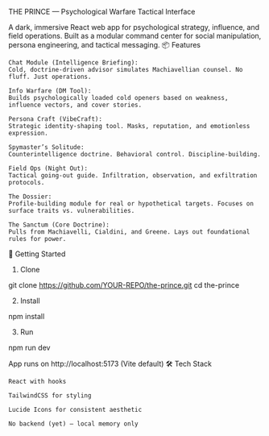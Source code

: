 THE PRINCE — Psychological Warfare Tactical Interface

A dark, immersive React web app for psychological strategy, influence, and field operations. Built as a modular command center for social manipulation, persona engineering, and tactical messaging.
📦 Features

    Chat Module (Intelligence Briefing):
    Cold, doctrine-driven advisor simulates Machiavellian counsel. No fluff. Just operations.

    Info Warfare (DM Tool):
    Builds psychologically loaded cold openers based on weakness, influence vectors, and cover stories.

    Persona Craft (VibeCraft):
    Strategic identity-shaping tool. Masks, reputation, and emotionless expression.

    Spymaster’s Solitude:
    Counterintelligence doctrine. Behavioral control. Discipline-building.

    Field Ops (Night Out):
    Tactical going-out guide. Infiltration, observation, and exfiltration protocols.

    The Dossier:
    Profile-building module for real or hypothetical targets. Focuses on surface traits vs. vulnerabilities.

    The Sanctum (Core Doctrine):
    Pulls from Machiavelli, Cialdini, and Greene. Lays out foundational rules for power.

🚀 Getting Started
1. Clone

git clone https://github.com/YOUR-REPO/the-prince.git
cd the-prince

2. Install

npm install

3. Run

npm run dev

App runs on http://localhost:5173 (Vite default)
🛠 Tech Stack

    React with hooks

    TailwindCSS for styling

    Lucide Icons for consistent aesthetic

    No backend (yet) — local memory only